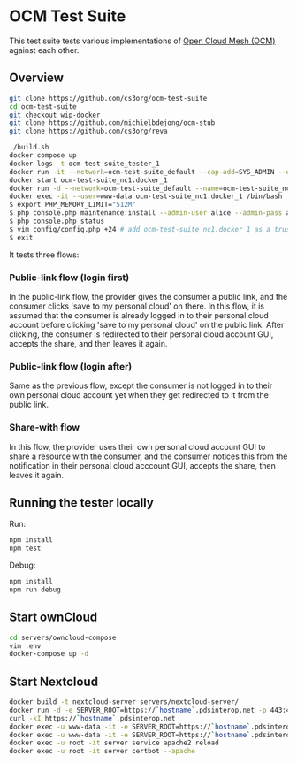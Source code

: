 # OCM Test Suite
This test suite tests various implementations of [Open Cloud Mesh (OCM)](https://github.com/cs3org/OCM-API) against each other.

## Overview
```sh
git clone https://github.com/cs3org/ocm-test-suite
cd ocm-test-suite
git checkout wip-docker
git clone https://github.com/michielbdejong/ocm-stub
git clone https://github.com/cs3org/reva

./build.sh
docker compose up
docker logs -t ocm-test-suite_tester_1
docker run -it --network=ocm-test-suite_default --cap-add=SYS_ADMIN --user=root tester /bin/bash
docker start ocm-test-suite_nc1.docker_1
docker run -d --network=ocm-test-suite_default --name=ocm-test-suite_nc1.docker_1 nextcloud
docker exec -it --user=www-data ocm-test-suite_nc1.docker_1 /bin/bash
$ export PHP_MEMORY_LIMIT="512M"
$ php console.php maintenance:install --admin-user alice --admin-pass alice123
$ php console.php status
$ vim config/config.php +24 # add ocm-test-suite_nc1.docker_1 as a trusted domain
$ exit
```

It tests three flows:

### Public-link flow (login first)
In the public-link flow, the provider gives the consumer a public link, and the consumer clicks 'save to my personal cloud' on there.
In this flow, it is assumed that the consumer is already logged in to their personal cloud account before clicking 'save to my personal cloud' on the public link. After clicking, the consumer is redirected to their personal cloud account GUI, accepts the share, and then leaves it again.

### Public-link flow (login after)
Same as the previous flow, except the consumer is not logged in to their own personal cloud account yet when they get redirected to it
from the public link.

### Share-with flow
In this flow, the provider uses their own personal cloud account GUI to share a resource with the consumer, and the consumer notices this from the notification in their personal cloud acccount GUI, accepts the share, then leaves it again.

## Running the tester locally
Run:
```sh
npm install
npm test
```

Debug:
```sh
npm install
npm run debug
```

## Start ownCloud
```sh
cd servers/owncloud-compose
vim .env
docker-compose up -d
```

## Start Nextcloud
```sh
docker build -t nextcloud-server servers/nextcloud-server/
docker run -d -e SERVER_ROOT=https://`hostname`.pdsinterop.net -p 443:443 -p 80:80 --name=server nextcloud-server
curl -kI https://`hostname`.pdsinterop.net
docker exec -u www-data -it -e SERVER_ROOT=https://`hostname`.pdsinterop.net server php console.php maintenance:install --admin-user alice --admin-pass alice123
docker exec -u www-data -it -e SERVER_ROOT=https://`hostname`.pdsinterop.net server sed -i "25 i\    1 => '`hostname`.pdsinterop.net'," config/config.php
docker exec -u root -it server service apache2 reload
docker exec -u root -it server certbot --apache
```

